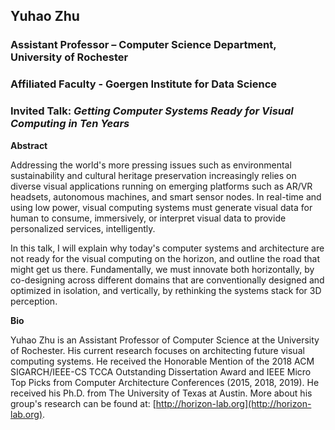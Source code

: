 ## Yuhao Zhu
### Assistant Professor – Computer Science Department, University of Rochester
### Affiliated Faculty - Goergen Institute for Data Science


### Invited Talk:  *Getting Computer Systems Ready for Visual Computing in Ten Years*

**Abstract**

Addressing the world's more pressing issues such as environmental sustainability and cultural heritage preservation increasingly relies on diverse visual applications running on emerging platforms such as AR/VR headsets, autonomous machines, and smart sensor nodes. In real-time and using low power, visual computing systems must generate visual data for human to consume, immersively, or interpret visual data to provide personalized services, intelligently.

In this talk, I will explain why today's computer systems and architecture are not ready for the visual computing on the horizon, and outline the road that might get us there. Fundamentally, we must innovate both horizontally, by co-designing across different domains that are conventionally designed and optimized in isolation, and vertically, by rethinking the systems stack for 3D perception.

**Bio**

Yuhao Zhu is an Assistant Professor of Computer Science at the University of Rochester. His current research focuses on architecting future visual computing systems. He received the Honorable Mention of the 2018 ACM SIGARCH/IEEE-CS TCCA Outstanding Dissertation Award and IEEE Micro Top Picks from Computer Architecture Conferences (2015, 2018, 2019). He received his Ph.D. from The University of Texas at Austin. More about his group's research can be found at: [http://horizon-lab.org](http://horizon-lab.org).
 
